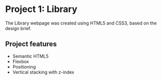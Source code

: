# Project 1: Library

The Library webpage was created using HTML5 and CSS3, based on the design brief.

## Project features

- Semantic HTML5
- Flexbox
- Positioning
- Vertical stacking with z-index
